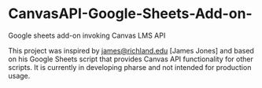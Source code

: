 # CanvasAPI-Google-Sheets-Add-on-
Google sheets add-on invoking Canvas LMS API

This project was inspired by james@richland.edu [James Jones] and based on his Google Sheets script that provides Canvas API functionality for other scripts. 
It is currently in developing pharse and not intended for production usage.
